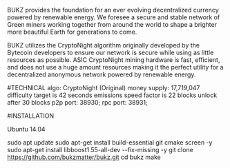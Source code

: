 BUKZ provides the foundation for an ever evolving decentralized currency powered by renewable energy. We foresee a secure and stable network of Green miners working together from around the world to shape a brighter more beautiful Earth for generations to come.

BUKZ utilizes the CryptoNight algorithm originally developed by the Bytecoin developers to ensure our network is secure while using as little resources as possible. ASIC CryptoNight mining hardware is fast, efficient, and does not use a huge amount resources making it the perfect utility for a decentralized anonymous network powered by renewable energy.

#TECHNICAL
algo: CryptoNight (Original)
money supply: 17,719,047
difficulty target is 42 seconds
emissions speed factor is 22
blocks unlock after 30 blocks
p2p port: 38930;
rpc port: 38931;

#INSTALLATION

Ubuntu 14.04

sudo apt update
sudo apt-get install build-essential git cmake screen -y
sudo apt-get install libboost1.55-all-dev --fix-missing -y
git clone https://github.com/bukzmatter/bukz.git
cd bukz
make
